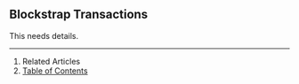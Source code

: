 ## Blockstrap Transactions

This needs details.

---

1. Related Articles
2. [Table of Contents](../../../)